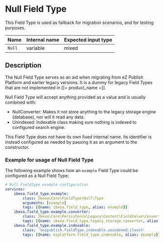# Null Field Type

This Field Type is used as fallback for migration scenarios, and for testing purposes.

| Name   | Internal name | Expected input type |
|--------|---------------|---------------------|
| `Null` | variable    | mixed             |

## Description

The Null Field Type serves as an aid when migrating from eZ Publish Platform and earlier legacy versions. It is a dummy for legacy Field Types that are not implemented in [[= product_name =]].

Null Field Type will accept anything provided as a value and is usually combined with:

- NullConverter: Makes it not store anything to the legacy storage engine (database), nor will it read any data.
- Unindexed: Indexable class making sure nothing is indexed to configured search engine.

This Field Type does not have its own fixed internal name. Its identifier is instead configured as needed by passing it as an argument to the constructor.

### Example for usage of Null Field Type

The following example shows how an `example` Field Type could be configured as a Null Field Type:

``` yaml
# Null Fieldtype example configuration
services:
    ibexa.field_type.example:
        class: Ibexa\Core\FieldType\Null\Type
        arguments: [example]
        tags: [{name: ibexa.field_type, alias: example}]
    ibexa.field_type.example.converter:
        class: Ibexa\Core\Persistence\Legacy\Content\FieldValue\Converter\NullConverter
        tags: [{name: ibexa.field_type.legacy_storage.converter, alias: example}]
    ibexa.field_type.example.indexable:
        class: '%ezpublish.fieldType.indexable.unindexed.class%'
        tags: [{name: ezplatform.field_type.indexable, alias: example}]
```
